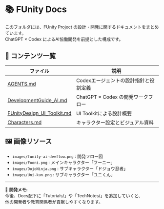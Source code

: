 # 📚 FUnity Docs

このフォルダには、FUnity Project の設計・開発に関するドキュメントをまとめています。  
ChatGPT × Codex によるAI協働開発を前提とした構成です。

## 🧩 コンテンツ一覧

| ファイル | 説明 |
|-----------|------|
| [AGENTS.md](AGENTS.md) | Codexエージェントの設計指針と役割定義 |
| [DevelopmentGuide_AI.md](DevelopmentGuide_AI.md) | ChatGPT × Codex の開発ワークフロー |
| [FUnityDesign_UI_Toolkit.md](FUnityDesign_UI_Toolkit.md) | UI Toolkitによる設計概要 |
| [Characters.md](Characters.md) | キャラクター設定とビジュアル資料 |

## 🖼️ 画像リソース

- `images/funity-ai-devflow.png` : 開発フロー図
- `images/Fooni.png` : メインキャラクター「フーニー」
- `images/DojoNinja.png` : サブキャラクター「ドジョウ忍者」
- `images/Uni-kun.png` : サブキャラクター「ユニくん」

---

🧠 **開発メモ:**  
今後、Docs配下に「Tutorials/」や「TechNotes/」を追加していくと、  
他の開発者や教育関係者が貢献しやすくなります。
